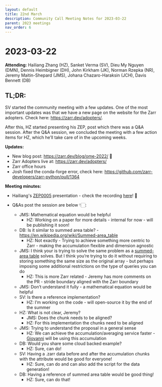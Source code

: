 ```yaml
---
layout: default
title: 22nd March
description: Community Call Meeting Notes for 2023-03-22
parent: 2023 meetings
nav_order: 6
---
```


# 2023-03-22

**Attending:** Hailiang Zhang (HZ), Sanket Verma (SV), Dieu My Nguyen (DMN), Dennis Heimbigner (DH), John Kirkham (JK), Norman Rzepka (NR), Jeremy Maitin-Shepard (JMS), Johana Chazaro-Haraksin (JCH), Davis Bennett (DB)

## TL;DR:

SV started the community meeting with a few updates. One of the most important updates was that we have a new page on the website for the Zarr adopters. Check here: <https://zarr.dev/adopters/>.

After this, HZ started presenting his ZEP, post which there was a Q&A session. After the Q&A session, we concluded the meeting with a few action items for HZ, which he’ll take care of in the upcoming weeks.

**Updates:**

- New blog post: <https://zarr.dev/blog/ome-2022/> 🎉
- Zarr Adopters live at: <https://zarr.dev/adopters/>
- Zarr office hours
- Josh fixed the conda-forge error, check here: <https://github.com/zarr-developers/zarr-python/pull/1364>

**Meeting minutes:**

- Hailiang's [ZEP0005](https://zarr.dev/zeps/draft/ZEP0005.html) presentation - check the recording [here](https://drive.google.com/file/d/13xkl-i8pCSnv42KeqX6KLtIRFln5sf6k/view?usp=share_link)! 🎥

- Q&As post the session are below 👇🏻:
    - JMS: Mathematical equation would be helpful
        - HZ: Working on a paper for more details - internal for now - will be publishing it soon!
    - DB: Is it similar to summed area table? - <https://en.wikipedia.org/wiki/Summed-area_table>
        - HZ: Not exactly - Trying to achieve something more centric to Zarr - making the accumulation flexible and dimension agnostic
    - JMS: I think your is trying to solve the same problem as a [summed-area table](https://en.wikipedia.org/wiki/Summed-area_table) solves.  But I think you’re trying to do it without requiring to storing something the same size as the original array - but perhaps imposing some additional restrictions on the type of queries you can do
        - HZ: This is more Zarr related - Jeremy has more comments on the PR - stride boundary aligned with the Zarr boundary
    - JMS: Don’t understand it fully - a mathematical equation would be helpful
    - SV: Is there a reference implementation?
        - HZ: I’m working on the code - will open-source it by the end of the summer
    - HZ: What is not clear, Jeremy?
        - JMS: Does the chunk needs to be aligned? 
        - HZ: For this implementation the chunks need to be aligned
    - JMS: Trying to understand the proposal in a general sense
        - HZ: We can achieve the accumulation/averaging service faster - [Giovanni](https://giovanni.gsfc.nasa.gov/giovanni/) will be using this accumulation
    - DB: Would you share some cloud backed example?
        - HZ: Sure, can do!
    - SV: Having a .zarr data before and after the accumulation chunks with the attribute would be good for everyone!
        - HZ: Sure, can do and can also add the script for the data generation!
    - DB: Having a reference of summed area table would be good thing!
        - HZ: Sure, can do that!
